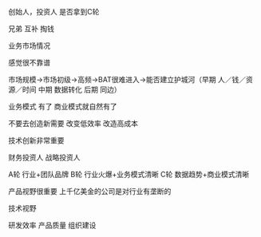 
创始人，投资人  是否拿到C轮

兄弟 互补 掏钱

业务市场情况

感觉很不靠谱

市场规模->市场初级->高频->BAT很难进入->能否建立护城河（早期 人／钱／资源／时间  中期 数据转化  后期 同边）

业务模式 有了 商业模式就自然有了

不要去创造新需要  改变低效率 改造高成本

技术创新非常重要

财务投资人 战略投资人

A轮 行业+团队品牌
B轮 行业火爆+业务模式清晰
C轮 数据趋势+商业模式清晰

产品视野很重要 上千亿美金的公司是对行业有垄断的

技术视野

研发效率 产品质量 组织建设